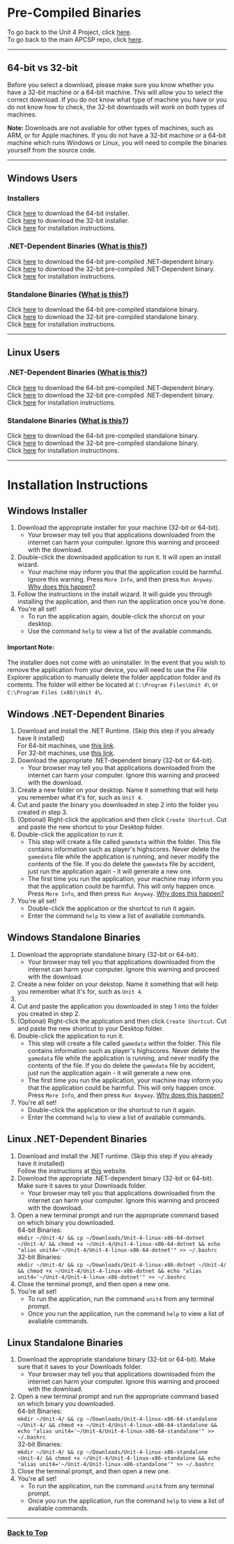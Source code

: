 # Pre-Compiled Binaries <a name="top"></a>
To go back to the Unit 4 Project, click [here](/Unit-4/README.md).  
To go back to the main APCSP repo, click [here](/README.md).

---

## 64-bit vs 32-bit
Before you select a download, please make sure you know whether you have a 32-bit machine or a 64-bit machine. This will allow you to select the correct download. If you do not know what type of machine you have or you do not know how to check, the 32-bit downloads will work on both types of machines.

**Note:** Downloads are not avaliable for other types of machines, such as ARM, or for Apple machines. If you do not have a 32-bit machine or a 64-bit machine which runs Windows or Linux, you will need to compile the binaries yourself from the source code.

---

## Windows Users
### Installers
Click [here](./Unit-4-win-x86-64-installer.exe) to download the 64-bit installer.  
Click [here](./Unit-4-win-x86-installer.exe) to download the 32-bit installer.  
Click [here](#win-installer) for installation instructions.

### .NET-Dependent Binaries ([What is this?](/README.md#dotnet-dependency))
Click [here](./Unit-4-win-x86-64-dotnet.exe) to download the 64-bit pre-compiled .NET-dependent binary.  
Click [here](./Unit-4-win-x86-dotnet.exe) to download the 32-bit pre-compiled .NET-Dependent binary.  
Click [here](#win-install-dotnet) for installation instructions.

### Standalone Binaries ([What is this?](/README.md#dotnet-dependency))
Click [here](./Unit-4-win-x86-64-standalone.exe) to download the 64-bit pre-compiled standalone binary.  
Click [here](./Unit-4-win-x86-standalone.exe) to download the 32-bit pre-compiled standalone binary.  
Click [here](#win-install-standalone) for installation instructions.

---

## Linux Users
### .NET-Dependent Binaries ([What is this?](/README.md#dotnet-dependency))
Click [here](./Unit-4-linux-x86-64-dotnet) to download the 64-bit pre-compiled .NET-dependent binary.  
Click [here](./Unit-4-linux-x86-dotnet) to download the 32-bit pre-compiled .NET-dependent binary.  
Click [here](#linux-install-dotnet) for installation instructions.

### Standalone Binaries ([What is this?](/README.md#dotnet-dependency))
Click [here](./Unit-4-linux-x86-64-standalone) to download the 64-bit pre-compiled standalone binary.  
Click [here](./Unit-4-linux-x86-standalone) to download the 32-bit pre-compiled standalone binary.  
Click [here](#linux-install-standalone) for installation instructinons.

---

# Installation Instructions
## Windows Installer <a name="win-installer"></a>
1. Download the appropriate installer for your machine (32-bit or 64-bit).
    - Your browser may tell you that applications downloaded from the internet can harm your computer. Ignore this warning and proceed with the download.
2. Double-click the downloaded application to run it. It will open an install wizard.
    - Your machine may inform you that the application could be harmful. Ignore this warning. Press `More Info`, and then press `Run Anyway`. [Why does this happen?](/README.md#why-the-warning)
3. Follow the instructions in the install wizard. It will guide you through installing the application, and then run the application once you're done.
4. You're all set!
    - To run the application again, double-click the shorcut on your desktop.
    - Use the command `help` to view a list of the avaliable commands.

#### Important Note:
The installer does not come with an uninstaller. In the event that you wish to remove the application from your device, you will need to use the File Explorer application to manually delete the folder application folder and its contents. The folder will either be located at `C:\Program Files\Unit 4\` or `C:\Program Files (x86)\Unit 4\`.

## Windows .NET-Dependent Binaries <a name="win-install-dotnet"></a>
1. Download and install the .NET Runtime. (Skip this step if you already have it installed)  
For 64-bit machines, use [this link](https://dotnet.microsoft.com/download/dotnet/thank-you/runtime-desktop-5.0.0-windows-x64-installer).  
For 32-bit machines, use [this link](https://dotnet.microsoft.com/download/dotnet/thank-you/runtime-desktop-5.0.0-windows-x86-installer).
2. Download the appropriate .NET-dependent binary (32-bit or 64-bit).
    - Your browser may tell you that applications downloaded from the internet can harm your computer. Ignore this warning and proceed with the download.
3. Create a new folder on your desktop. Name it something that will help you remember what it's for, such as `Unit 4`.
4. Cut and paste the binary you downloaded in step 2 into the folder you created in step 3.
5. (Optional) Right-click the application and then click `Create Shortcut`. Cut and paste the new shortcut to your Desktop folder.
6. Double-click the application to run it.
    - This step will create a file called `gamedata` within the folder. This file contains information such as player's highscores. Never delete the `gamedata` file while the application is running, and never modify the contents of the file. If you do delete the `gamedata` file by accident, just run the application again - it will generate a new one.
    - The first time you run the application, your machine may inform you that the application could be harmful. This will only happen once. Press `More Info`, and then press `Run Anyway`. [Why does this happen?](/README.md#why-the-warning)
7. You're all set!
    - Double-click the application or the shortcut to run it again.
    - Enter the command `help` to view a list of avaliable commands.

## Windows Standalone Binaries <a name="win-install-standalone"></a>
1. Download the appropriate standalone binary (32-bit or 64-bit).
    - Your browser may tell you that applications downloaded from the internet can harm your computer. Ignore this warning and proceed with the download.
2. Create a new folder on your dekstop. Name it something that will help you remember what it's for, such as `Unit 4`.
3. 
3. Cut and paste the application you downloaded in step 1 into the folder you created in step 2.
4. (Optional) Right-click the application and then click `Create Shortcut`. Cut and paste the new shortcut to your Desktop folder.
5. Double-click the application to run it.
    - This step will create a file called `gamedata` within the folder. This file contains information such as player's highscores. Never delete the `gamedata` file while the application is running, and never modify the contents of the file. If you do delete the `gamedata` file by accident, just run the application again - it will generate a new one.
    - The first time you run the application, your machine may inform you that the application could be harmful. This will only happen once. Press `More Info`, and then press `Run Anyway`. [Why does this happen?](/README.md#why-the-warning)
6. You're all set!
    - Double-click the application or the shortcut to run it again.
    - Enter the command `help` to view a list of avaliable commands.

## Linux .NET-Dependent Binaries <a name="linux-install-dotnet"></a>
1. Download and install the .NET runtime. (Skip this step if you already have it installed)  
Follow the instructions at [this](https://docs.microsoft.com/en-us/dotnet/core/install/linux) website.
2. Download the appropriate .NET-dependent binary (32-bit or 64-bit). Make sure it saves to your Downloads folder.
    - Your browser may tell you that applications downloaded from the internet can harm your computer. Ignore this warning and proceed with the download.
3. Open a new terminal prompt and run the appropriate command based on which binary you downloaded.  
64-bit Binaries:  
`mkdir ~/Unit-4/ && cp ~/Downloads/Unit-4-linux-x86-64-dotnet ~/Unit-4/ && chmod +x ~/Unit-4/Unit-4-linux-x86-64-dotnet && echo "alias unit4='~/Unit-4/Unit-4-linux-x86-64-dotnet'" >> ~/.bashrc`  
32-bit Binaries:  
`mkdir ~/Unit-4/ && cp ~/Downloads/Unit-4-linux-x86-dotnet ~/Unit-4/ && chmod +x ~/Unit-4/Unit-4-linux-x86-dotnet && echo "alias unit4='~/Unit-4/Unit-4-linux-x86-dotnet'" >> ~/.bashrc`
4. Close the terminal prompt, and then open a new one.
5. You're all set!
    - To run the application, run the command `unit4` from any terminal prompt.
    - Once you run the application, run the command `help` to view a list of avaliable commands.


## Linux Standalone Binaries <a name="linux-install-standalone"></a>
1. Download the appropriate standalone binary (32-bit or 64-bit). Make sure that it saves to your Downloads folder.
    - Your browser may tell you that applications downloaded from the internet can harm your computer. Ignore this warning and proceed with the download.
2. Open a new terminal prompt and run the appropriate command based on which binary you downloaded.  
64-bit Binaries:  
`mkdir ~/Unit-4/ && cp ~/Downloads/Unit-4-linux-x86-64-standalone ~/Unit-4/ && chmod +x ~/Unit-4/Unit-4-linux-x86-64-standalone && echo "alias unit4='~/Unit-4/Unit-4-linux-x86-64-standalone'" >> ~/.bashrc`  
32-bit Binaries:  
`mkdir ~/Unit-4/ && cp ~/Downloads/Unit-4-linux-x86-standalone ~Unit-4/ && chmod +x ~/Unit-4/Unit-4-linux-x86-standalone && echo "alias unit4='~/Unit-4/Unit-linux-x86-standalone'" >> ~/.bashrc`
3. Close the terminal prompt, and then open a new one.
4. You're all set!
    - To run the application, run the command `unit4` from any terminal prompt.
    - Once you run the application, run the command `help` to view a list of avaliable commands.

---

### [Back to Top](#top)

